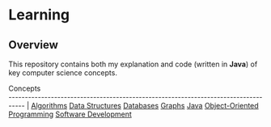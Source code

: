 # Learning

## Overview
This repository contains both my explanation and code (written in **Java**) of key computer science concepts.

Concepts                                                          
----------------------------------------------------------------------------------- |
[Algorithms](https://github.com/shumarb/learning/tree/main/algorithms)
[Data Structures](https://github.com/shumarb/learning/tree/main/data-structures)
[Databases](https://github.com/shumarb/learning/tree/main/databases)
[Graphs](https://github.com/shumarb/learning/tree/main/graphs)
[Java](https://github.com/shumarb/learning/tree/main/java)
[Object-Oriented Programming](https://github.com/shumarb/learning/tree/main/object-oriented-programming)
[Software Development](https://github.com/shumarb/learning/tree/main/software-development)
